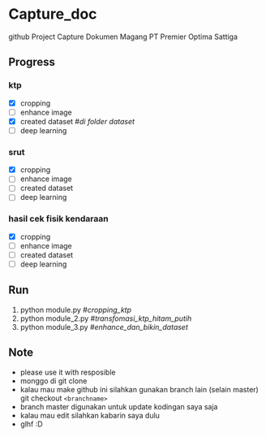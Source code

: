 # Capture_doc
github Project Capture Dokumen Magang PT Premier Optima Sattiga

## Progress
### ktp 
- [x] cropping 
- [ ] enhance image 
- [x] created dataset #*di folder dataset* 
- [ ] deep learning 
### srut
- [x] cropping 
- [ ] enhance image 
- [ ] created dataset 
- [ ] deep learning 
### hasil cek fisik kendaraan
- [x] cropping 
- [ ] enhance image 
- [ ] created dataset 
- [ ] deep learning 

## Run 
1. python module.py #*cropping_ktp*
2. python module_2.py #*transfomasi_ktp_hitam_putih*
3. python module_3.py #*enhance_dan_bikin_dataset*

## Note 
- please use it with resposible
- monggo di git clone
- kalau mau make github ini silahkan gunakan branch lain (selain master) git checkout `<branchname>`
- branch master digunakan untuk update kodingan saya saja 
- kalau mau edit silahkan kabarin saya dulu 
- glhf :D
